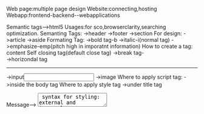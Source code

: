 Web page:multiple page design
Website:connecting,hosting
Webapp:frontend-backend--webapplications

Semantic tags-->html5
Usages:for sco,browserclarity,searching optimization.
Semanting Tags:
  ->header
  ->footer
  ->section
 For design: 
  ->article
  ->aside
Formating Tag:
  ->bold tag-b
  ->italic-i(normal tag)
  ->emphasize-emp(pitch high in imporatnt information)
How to create a tag:
  <tagname>content</tagname>
Self closing tag(default close tag)
  ->break tag-<br>
  ->horizondal tag<hr>
  ->input<input>
  ->image<img>
 Where to apply script tag:
  ->inside the body tag
Where to apply style tag
 ->under title tag
 
Message--> <textarea>
syntax for styling:
  external and internal:
    tagname or classname or idname{
           property:value;
    }
  Inline:
   <h1 style="">content</h1>

Css types:
  -->External style:separate file
  -->Internal style:inside the same html file but in head tag using style tag usage
  -->Inline style:inside the html tag

Extension used for file:.Css
Css:cascading style sheet

Value Automatically Detected-->Dynamic-->python
value Automatically not Detected-->static-->java

Javascript:
  -->Front-end used
  -->scripting language
  -->Dynamic-->no need mention data type
  -->no need compiler
  -->Event handling it will support,DOM(Document of Model)
  -->Manipulation-->how to sent data,AJAX calls-->API(Aplication Program Interface)
  -->Interactive web pages
  -->Executed in browser-->make essential web development
  -->Javascript is a versatile
  -->It support features like event handling,DOM manipulation,$AJAX calls

Difference between static and dynamic in programming language:
  Static-->eg:java
       -->Need to mention datatype manually
  Dynamic-->eg:python
       -->Need not mention datatype manually(Auto detection)

Key features:
   -->Lightweight&Interpreted:runs directly in the browse without compilation
   -->cross-platform
   -->Event-driven

Veriable:
  -->Automatically
  -->var(upto S5)
  -->let
  -->const

(Function) Syntax:
 function func_name()
 {
  func_body;
 }
  
  


   






4/8/25-monday:

    Event Handling:
      -->Event Bubbling
      Event bubbling occurs when an event trigger on an element and ancestors(parent)
      -->Event Delegation 
      Attach a single listener to a parent element to handle events for its children
